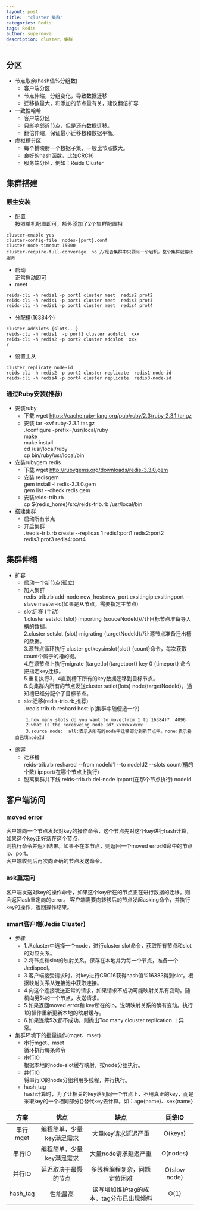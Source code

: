 ```yaml
---
layout: post
title:  "cluster 集群"
categories: Redis
tags: Redis
author: supernova
description: cluster、集群
---
```

## 分区
* 节点取余(hash值%分组数)
    * 客户端分区
    * 节点伸缩，分组变化，导致数据迁移
    * 迁移数量大，和添加的节点量有关，建议翻倍扩容
* 一致性哈希
    * 客户端分区
    * 只影响邻近节点，但是还有数据迁移。
    * 翻倍伸缩，保证最小迁移数和数据平衡。
* 虚拟槽分区  
    * 每个槽映射一个数据子集，一般比节点数大。  
    * 良好的hash函数，比如CRC16  
    * 服务端分区，例如：Reids Cluster  
## 集群搭建  
### 原生安装
* 配置  
按照单机配置即可，额外添加了2个集群配置相
    
 ```
cluster-enable yes
cluster-config-file  nodes-{port}.conf
cluster-node-timeout 15000
cluster-require-full-converage  no //是否集群中只要有一个宕机，整个集群就停止服务 
```
* 启动  
正常启动即可  
* meet
```
reids-cli -h redis1 -p port1 cluster meet  redis2 prot2 
reids-cli -h redis1 -p port1 cluster meet  redis3 prot3
reids-cli -h redis1 -p port1 cluster meet  redis4 prot4
```
* 分配槽(16384个)
```
cluster addslots {slots...}
reids-cli -h redis1  -p port1 cluster addslot  xxx
reids-cli -h redis2 -p port2 cluster addslot  xxx
r
```
* 设置主从  
```
cluster replicate node-id
reids-cli -h redis2 -p port2 cluster replicate  redis1-node-id 
reids-cli -h redis4 -p port4 cluster replicate  redis3-node-id
```  

### 通过Ruby安装(推荐)
* 安装ruby
    * 下载
    wget https://cache.ruby-lang.org/pub/ruby/2.3/ruby-2.3.1.tar.gz
    * 安装
    tar -xvf ruby-2.3.1.tar.gz  
    ./configure -prefix=/usr/local/ruby  
    make  
    make install  
    cd /usr/local/ruby  
    cp bin/ruby/usr/local/bin
* 安装rubygem redis
    * 下载
    wget http://rubygems.org/downloads/redis-3.3.0.gem
    * 安装 redisgem  
    gem install -l redis-3.3.0.gem  
    gem list --check redis gem
    * 安装reids-trib.rb  
    cp ${redis_home}/src/reids-trib.rb /usr/local/bin    
* 搭建集群
    * 启动所有节点
    * 开启集群  
    ./redis-trib.rb create --replicas 1  redis1:port1 redis2:port2 redis3:prot3 redis4:port4
 ## 集群伸缩
 * 扩容
    * 启动一个新节点(孤立)
    * 加入集群  
    redis-trib.rb add-node new_host:new_port  exsitingip:exsitingport --slave master-id(如果是从节点，需要指定主节点) 
    * slot迁移 (手动)   
    1.cluster setslot {slot} importing {souceNodeId}//让目标节点准备导入槽的数据。  
    2.cluster setslot {slot} migrating {targetNodeId}//让源节点准备迁出槽的数据。  
    3.源节点循环执行 cluster getkeysinslot{slot} {count}命令，每次获取count个属于的槽的键。  
    4.在源节点上执行migrate {targetIp}{targetport} key 0 {timeport} 命令把指定key迁移。  
    5.重复执行3，4直到槽下所有的key数据迁移到目标节点。  
    6.向集群内所有的节点发送cluster setlot{lots} node{targetNodeId}，通知槽已经分配个了目标节点。
    * slot迁移(redis-trib.rb,推荐)  
    ./redis.trib.rb reshard  host:ip(集群中随便选一个)  
    ```
        1.how many slots do you want to move(from 1 to 16384)?  4096
        2.what is the receiveing node Id? xxxxxxxxxx
        3.source node:  all:表示从所有的node中迁移部分到新节点中。none:表示要自己填nodeId
    ```
 * 缩容
    * 迁移槽  
    reids-trib.rb reshared --from  nodeId1 --to nodeId2 --slots  count(槽的个数)  ip:port(在哪个节点上执行)
    * 脱离集群并下线
    reids-trib.rb del-node ip:port(在那个节点执行)  nodeId  

## 客户端访问
### moved error
客户端向一个节点发起对key的操作命令，这个节点先对这个key进行hash计算，如果这个key正好落在这个节点，  
则执行命令并返回结果。如果不在本节点，则返回一个moved error和命中的节点ip、port。  
客户端收到后再次向正确的节点发送命令。
### ask重定向
客户端发送对key的操作命令，如果这个key所在的节点正在进行数据的迁移。则会返回ask重定向的error。
客户端需要向转移后的节点发起asking命令，并执行key的操作，返回操作结果。
### smart客户端(Jedis Cluster)  
* 步骤
    * 1.从cluster中选择一个node，进行cluster slot命令，获取所有节点和slot的对应关系。
    * 2.将节点和slot的映射关系，保存在本地并为每一个节点，准备一个Jedispool。
    * 3.客户端接受请求时，对key进行CRC16获得hash值%16383得到slot。根据映射关系从连接池中获取连接。
    * 4.向这个连接发送正常的请求，如果请求不成功可能映射关系有变动。随机向另外的一个节点，发送请求。  
    * 5.如果返回moved error和 key所在的ip，说明映射关系的确有变动。执行1的操作重新更新本地的映射缓存。
    * 6.如果连续5次都不成功，则抛出Too many clouster replication ！异常。
* 集群环境下的批量操作(mget、mset)
    * 串行mget、mset  
    循环执行每条命令
    * 串行IO  
    根据本地的node-slot缓存映射，按node分组执行。
    * 并行IO  
    将串行IO的node分组利用多线程，并行执行。
    * hash_tag  
    hash计算时，为了让相关的key落到同一个节点上，不用真正的key，而是采取key的一个相同部分{}替代key去计算。如：age{name}、sex{name}
    

|方案|优点|缺点|网络IO|
|:---:|:---:|:---:|:---:|
|串行mget|编程简单，少量key满足需求|大量key请求延迟严重|O(keys)|
|串行IO|编程简单，少量key满足需求|大量node请求延迟严重|O(nodes)|
|并行IO|延迟取决于最慢的节点|多线程编程复杂，问题定位困难|O(slow node)|
|hash_tag|性能最高|读写增加维护tag的成本，tag分布已出现倾斜|O(1)|